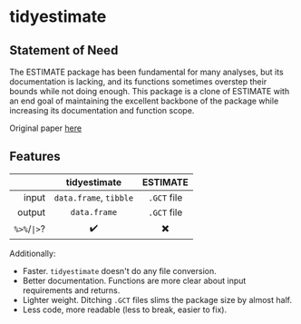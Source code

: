 # tidyestimate

## Statement of Need

The ESTIMATE package has been fundamental for many analyses, but its documentation is lacking, and its functions sometimes overstep their bounds while not doing enough. This package is a clone of ESTIMATE with an end goal of maintaining the excellent backbone of the package while increasing its documentation and function scope.

Original paper [here](https://www.nature.com/articles/ncomms3612)

## Features

|            |          tidyestimate|   ESTIMATE|
|-----------:|:--------------------:|:---------:|
|       input|`data.frame`, `tibble`|`.GCT` file|
|      output|          `data.frame`|`.GCT` file|
|`%>%`/`\|>`?|                    ✔️|         ✖️|

Additionally:
* Faster. `tidyestimate` doesn't do any file conversion.
* Better documentation. Functions are more clear about input requirements and returns.
* Lighter weight. Ditching `.GCT` files slims the package size by almost half.
* Less code, more readable (less to break, easier to fix).

